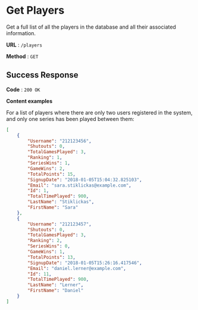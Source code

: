# Get Players

Get a full list of all the players in the database and all their associated information.

**URL** : `/players`

**Method** : `GET`

<!-- **Auth required** : NO

**Permissions required** : None -->

## Success Response

**Code** : `200 OK`

**Content examples**

For a list of players where there are only two users registered in the system, and only one series has been played between them:

```json
[
    {
        "Username": "212123456",
        "Shutouts": 0,
        "TotalGamesPlayed": 3,
        "Ranking": 1,
        "SeriesWins": 1,
        "GameWins": 2,
        "TotalPoints": 15,
        "SignupDate": "2018-01-05T15:04:32.825103",
        "Email": "sara.stiklickas@example.com",
        "Id": 1,
        "TotalTimePlayed": 900,
        "LastName": "Stiklickas",
        "FirstName": "Sara"
    },
    {
        "Username": "212123457",
        "Shutouts": 0,
        "TotalGamesPlayed": 3,
        "Ranking": 2,
        "SeriesWins": 0,
        "GameWins": 1,
        "TotalPoints": 13,
        "SignupDate": "2018-01-05T15:26:16.417546",
        "Email": "daniel.lerner@example.com",
        "Id": 11,
        "TotalTimePlayed": 900,
        "LastName": "Lerner",
        "FirstName": "Daniel"
    }
]
```